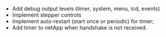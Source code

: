 - Add debug output levels (timer, system, menu, lcd, events)
- Implement stepper controls
- Implement auto-restart (start once or periodic) for timer;
- Add timer to netApp when handshake is not received.